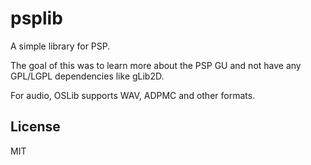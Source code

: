 # psplib

A simple library for PSP.

The goal of this was to learn more about the PSP GU and not have any GPL/LGPL dependencies like gLib2D.

For audio, OSLib supports WAV, ADPMC and other formats.

## License
MIT
